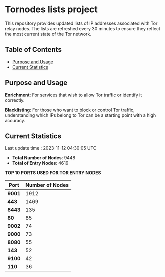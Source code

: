 # Tornodes lists project

This repository provides updated lists of IP addresses associated with Tor relay nodes. The lists are refreshed every 30 minutes to ensure they reflect the most current state of the Tor network.

## Table of Contents

- [Purpose and Usage](#purpose-and-usage)
- [Current Statistics](#current-statistics)


## Purpose and Usage

**Enrichment**: For services that wish to allow Tor traffic or identify it correctly.

**Blacklisting**: For those who want to block or control Tor traffic, understanding which IPs belong to Tor can be a starting point with a high accuracy.

## Current Statistics

Last update time : 2023-11-12 04:30:05 UTC

- **Total Number of Nodes**: 9448
- **Total of Entry Nodes**: 4619

**TOP 10 PORTS USED FOR TOR ENTRY NODES**

| **Port** | **Number of Nodes** |
|------|-----------------|
| **9001**   | 1912  |
| **443**   | 1469  |
| **8443**   | 135  |
| **80**   | 85  |
| **9002**   | 74  |
| **9000**   | 73  |
| **8080**   | 55  |
| **143**   | 52  |
| **9100**   | 42  |
| **110**   | 36  |

